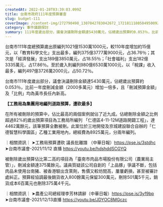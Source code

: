 ```yaml
---
createdAt: 2022-01-28T03:39:03.099Z
title: 台南市政府111年度預算審查
slug: budget-111
coverImage: /content-img/272790498_1307042783042672_1721811180584950092_n.jpeg
category: 事件議題探討
summary: 111年度歲出部分，議會決議刪除金額達5430萬元，佔總歲出預算約0.053％，比前一年度刪減金額（2000多萬元）增加一倍多，且「刪減預算金額」及「比例」均為黃市長任內新高。
---
```

台南市111年度總預算歲出原編列1021億1530萬1000元，較110年度增加約15億元，以「教育科學文化」支出最多，編列375億3777萬9000元，占36.76％；其次是「經濟發展」支出189億3850萬元，占18.55％；「社會福利」支出182億3335萬元，占17.86％。至於歲入則編列980億6530萬1000元，以「稅課」收入最多，編列497億3726萬2000元，占50.72％。

台南市111年度歲出部分，議會決議刪除金額達5430萬元，佔總歲出預算約0.053％，比前一年度刪減金額（2000多萬元）增加一倍多，且「刪減預算金額」及「比例」均為黃市長任內新高。

**【工務局為集團用地編列道路預算，遭砍最多】**

在所有被刪除的預算中，佔比最高的兩個案例就佔了近九成。佔總刪除金額之比例超過82%的歲出預算項目為工務局所編列 「仁德區4-11-12M道路開闢工程」，達4462萬餘元，該筆預算全數被刪。此案位於三地開發及京城建設聯合自辦的「仁德智慧科學園區」乙種工業用地內，總經費為8925萬元，分兩年編列。

｜相關資訊｜
➤工務局預算遭砍 議長批離譜 （中華日報）https://pse.is/3stdhc
➤台南市議會-2021/11/12 直播 https://youtu.be/hdshddSCGYQ

被刪除歲出預算佔比第二高的項目為「臺南市肉品市場股份有限公司（農業局主管）」，刪減金額達375萬餘元。議員質疑該公司自創的「上品豚」爭議不斷，包括肉品未使用台南豬、被香港驗出含萊劑，售價又較坊間高，屢屢虧損，甚至被審計處糾正。預算經協調最後銷貨收入800餘萬元保留300萬元，刪除501萬5千元，銷貨成本6百萬元也刪除375萬4千元。

｜相關資訊｜
➤農產公司總經理李芳林請辭（中華日報）https://pse.is/3yf9bp
➤台南市議會-2021/12/13直播 https://youtu.be/JDYOC8MGczc